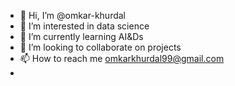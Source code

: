- 👋 Hi, I’m @omkar-khurdal
- 👀 I’m interested in data science
- 🌱 I’m currently learning AI&Ds
- 💞️ I’m looking to collaborate on projects
- 📫 How to reach me omkarkhurdal99@gmail.com
- 

<!---
omkar-khurdal/omkar-khurdal is a ✨ special ✨ repository because its `README.md` (this file) appears on your GitHub profile.
You can click the Preview link to take a look at your changes.
--->
